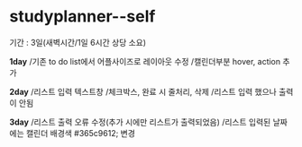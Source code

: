 # studyplanner--self
기간 : 3일(새벽시간/1일 6시간 상당 소요)

**1day** 
/기존 to do list에서 어플사이즈로 레이아웃 수정
/캘린더부분 hover, action 추가

**2day**
/리스트 입력 텍스트창
/체크박스, 완료 시 줄처리, 삭제
/리스트 입력 했으나 출력이 안됨

**3day**
/리스트 출력 오류 수정(추가 시에만 리스트가 출력되었음) 
/리스트 입력된 날짜에는 캘린더 배경색 #365c9612; 변경

